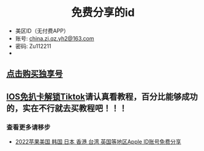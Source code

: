 <h1 align="center">免费分享的id</h1>


- 美区ID（无付费APP）
- 账号: china.zj.qz.yh2@163.com
- 密码: Zu112211
- 


## [点击购买独享号](https://appsir.shop)

## [IOS免扒卡解锁Tiktok](https://ios.appsir.shop)请认真看教程，百分比能够成功的，实在不行就去买教程吧！！！

### 查看更多请移步

* [2022苹果美国 韩国 日本 香港 台湾 英国等地区Apple ID账号免费分享](https://github.com/sir2021s/freeappleid/wiki/2022%E8%8B%B9%E6%9E%9C%E7%BE%8E%E5%9B%BD-%E9%9F%A9%E5%9B%BD-%E6%97%A5%E6%9C%AC-%E9%A6%99%E6%B8%AF-%E5%8F%B0%E6%B9%BE-%E8%8B%B1%E5%9B%BD%E7%AD%89%E5%9C%B0%E5%8C%BAApple-ID%E8%B4%A6%E5%8F%B7%E5%85%8D%E8%B4%B9%E5%88%86%E4%BA%AB)
